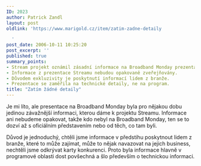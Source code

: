 ```yaml
---
ID: 2023
author: Patrick Zandl
layout: post
oldlink: 'https://www.marigold.cz/item/zatim-zadne-detaily

  '
post_date: 2006-10-11 10:25:20
post_excerpt: ''
published: true
summary_points:
- Stream projekt oznámil zásadní informace na Broadband Monday prezentaci.
- Informace z prezentace Streamu nebudou opakovaně zveřejňovány.
- Důvodem exkluzivity je poskytnutí informací lidem z branže.
- Prezentace se zaměřila na technické detaily, ne na program.
title: "Zatím žádné detaily"
---
```


<p>Je mi líto, ale presentace na Broadband Monday byla pro nějakou dobu jedinou závažnější informaci, kterou dáme k projektu Streamu. Informace ani nebudeme opakovat, takže kdo nebyl na Broadband Monday, ten se to dozví až s oficiálním představením nebo od těch, co tam byli. </p>

<p>Důvod je jednoduchý, chtěli jsme informace v předstihu poskytnout lidem z branže, které to může zajímat, může to nějak navazovat na jejich business, nechtěli jsme odkrývat karty konkurenci. Proto byla informace hlavně v programové oblasti dost povšechná a šlo především o technickou informaci.
</p>